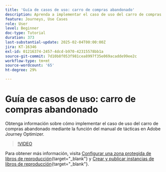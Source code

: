 ```yaml
---
title: 'Guía de casos de uso: carro de compras abandonado'
description: Aprenda a implementar el caso de uso del carro de compras abandonado mediante la función Libro de estrategias en Adobe Journey Optimizer (AJO).
feature: Journeys, Use Cases
role: User
level: Beginner
doc-type: Tutorial
duration: 373
last-substantial-update: 2025-02-04T00:00:00Z
jira: KT-16346
exl-id: 01216374-2457-4dcd-b970-42315578bb1a
source-git-commit: 7d10b8f053f981cea8997f35e069acadde99ee2c
workflow-type: tm+mt
source-wordcount: '65'
ht-degree: 29%

---
```


# Guía de casos de uso: carro de compras abandonado

Obtenga información sobre cómo implementar el caso de uso del carro de compras abandonado mediante la función del manual de tácticas en Adobe Journey Optimizer.

>[!VIDEO](https://video.tv.adobe.com/v/3443964/?learn=on&enablevpops)

Para obtener más información, visita [Configurar una zona protegida de libros de reproducción](https://experienceleague.adobe.com/es/docs/platform-learn/tutorials/use-case-playbooks/configure-a-playbook-sandbox){target="_blank"} y [Crear y publicar instancias de libros de reproducción](https://experienceleague.adobe.com/es/docs/platform-learn/tutorials/use-case-playbooks/create-and-publish-a-playbook-instance){target="_blank"}.
